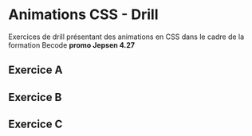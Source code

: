 # Animations CSS - Drill 

Exercices de drill présentant des animations en CSS dans le cadre de la formation Becode **promo Jepsen 4.27** 

## Exercice A 


## Exercice B 


## Exercice C 
